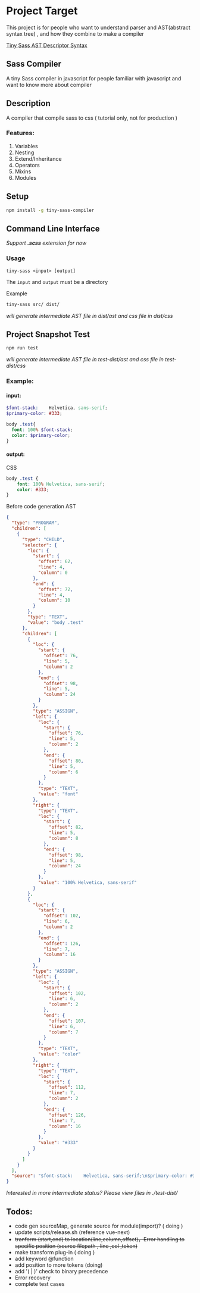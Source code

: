 # Project Target

This project is for people who want to understand parser and AST(abstract syntax tree) , and how they combine to make a compiler

[Tiny Sass AST Descriptor Syntax](https://github.com/wizardpisces/tiny-sass-compiler/blob/master/src/parse/ast.ts)

## Sass Compiler

A tiny Sass compiler in javascript for people familiar with javascript and want to know more about compiler

## Description 

A compiler that compile sass to css ( tutorial only, not for production )

### Features:

1. Variables
2. Nesting
3. Extend/Inheritance
4. Operators
5. Mixins
6. Modules

## Setup

```bash
npm install -g tiny-sass-compiler
```

## Command Line Interface

*Support **.scss** extension for now*

### Usage


`tiny-sass <input> [output]`

The `input` and `output` must be a directory

Example

```bash
tiny-sass src/ dist/
```

*will generate intermediate AST file in dist/ast and css file in dist/css*

## Project Snapshot Test

```bash
npm run test
```
*will generate intermediate AST file in test-dist/ast and css file in test-dist/css*

### Example:

#### input:

```scss
$font-stack:    Helvetica, sans-serif;
$primary-color: #333;

body .test{
  font: 100% $font-stack;
  color: $primary-color;
}
```
#### output:

CSS
```css
body .test {
    font: 100% Helvetica, sans-serif;
    color: #333;
}
```

Before code generation AST
```json
{
  "type": "PROGRAM",
  "children": [
    {
      "type": "CHILD",
      "selector": {
        "loc": {
          "start": {
            "offset": 62,
            "line": 4,
            "column": 0
          },
          "end": {
            "offset": 72,
            "line": 4,
            "column": 10
          }
        },
        "type": "TEXT",
        "value": "body .test"
      },
      "children": [
        {
          "loc": {
            "start": {
              "offset": 76,
              "line": 5,
              "column": 2
            },
            "end": {
              "offset": 98,
              "line": 5,
              "column": 24
            }
          },
          "type": "ASSIGN",
          "left": {
            "loc": {
              "start": {
                "offset": 76,
                "line": 5,
                "column": 2
              },
              "end": {
                "offset": 80,
                "line": 5,
                "column": 6
              }
            },
            "type": "TEXT",
            "value": "font"
          },
          "right": {
            "type": "TEXT",
            "loc": {
              "start": {
                "offset": 82,
                "line": 5,
                "column": 8
              },
              "end": {
                "offset": 98,
                "line": 5,
                "column": 24
              }
            },
            "value": "100% Helvetica, sans-serif"
          }
        },
        {
          "loc": {
            "start": {
              "offset": 102,
              "line": 6,
              "column": 2
            },
            "end": {
              "offset": 126,
              "line": 7,
              "column": 16
            }
          },
          "type": "ASSIGN",
          "left": {
            "loc": {
              "start": {
                "offset": 102,
                "line": 6,
                "column": 2
              },
              "end": {
                "offset": 107,
                "line": 6,
                "column": 7
              }
            },
            "type": "TEXT",
            "value": "color"
          },
          "right": {
            "type": "TEXT",
            "loc": {
              "start": {
                "offset": 112,
                "line": 7,
                "column": 2
              },
              "end": {
                "offset": 126,
                "line": 7,
                "column": 16
              }
            },
            "value": "#333"
          }
        }
      ]
    }
  ],
  "source": "$font-stack:    Helvetica, sans-serif;\n$primary-color: #333;\n\nbody .test{\n  font: 100% $font-stack;\n  color: \n  $primary-color;\n}\n"
}
```

*Interested in more intermediate status? Please view files in ./test-dist/*

## Todos: 

* code gen sourceMap, generate source for module(import)? ( doing )
* update scripts/release.sh (reference vue-next)
* ~~tranform (start,end) to location(line,column,offset)，Error handling to specific position (source filepath , line ,col ,token)~~
* make transform plug-in ( doing )
* add keyword @function
* add position to more tokens (doing)
* add '( | )' check to binary precedence
* Error recovery
* complete test cases
